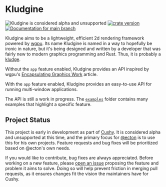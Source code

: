 # Kludgine

![Kludgine is considered alpha and unsupported](https://img.shields.io/badge/status-alpha-orange)
[![crate version](https://img.shields.io/crates/v/kludgine.svg)](https://crates.io/crates/kludgine)
[![Documentation for `main` branch](https://img.shields.io/badge/docs-main-informational)](https://khonsulabs.github.io/kludgine/main/kludgine)

Kludgine aims to be a lightweight, efficient 2d rendering framework powered by
[wgpu][wgpu]. Its name Kludgine is named in a way to hopefully be ironic in
nature, but it's being designed and written by a developer that was fairly new
to modern graphics programming and Rust. Thus, it is probably a
[kludge][kludge].

Without the `app` feature enabled, Kludgine provides an API inspired by wgpu's
[Encapsulating Graphics Work][encapsulating] article.

With the `app` feature enabled, Kludgine provides an easy-to-use API for running
multi-window applications.

The API is still a work in progress. The [`examples`][examples] folder contains
many examples that highlight a specific feature.

## Project Status

This project is early in development as part of [Cushy][cushy]. It is considered
alpha and unsupported at this time, and the primary focus for [@ecton][ecton] is
to use this for his own projects. Feature requests and bug fixes will be
prioritized based on @ecton's own needs.

If you would like to contribute, bug fixes are always appreciated. Before
working on a new feature, please [open an issue][issues] proposing the feature
and problem it aims to solve. Doing so will help prevent friction in merging
pull requests, as it ensures changes fit the vision the maintainers have for
Cushy.

[cushy]: https://github.com/khonsulabs/cushy
[ecton]: https://github.com/khonsulabs/ecton
[issues]: https://github.com/khonsulabs/cushy/issues

[wgpu]: https://github.com/gfx-rs/wgpu
[kludge]: https://en.wikipedia.org/wiki/Kludge
[encapsulating]: https://github.com/gfx-rs/wgpu/wiki/Encapsulating-Graphics-Work
[examples]: https://github.com/khonsulabs/kludgine/tree/main/examples
